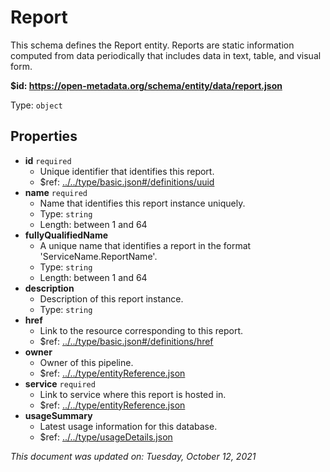 # Report

This schema defines the Report entity. Reports are static information computed from data periodically that includes data in text, table, and visual form.

**$id: https://open-metadata.org/schema/entity/data/report.json**

Type: `object`

## Properties
 - **id** `required`
   - Unique identifier that identifies this report.
   - $ref: [../../type/basic.json#/definitions/uuid](../types/basic.md#uuid)
 - **name** `required`
   - Name that identifies this report instance uniquely.
   - Type: `string`
   - Length: between 1 and 64
 - **fullyQualifiedName**
   - A unique name that identifies a report in the format 'ServiceName.ReportName'.
   - Type: `string`
   - Length: between 1 and 64
 - **description**
   - Description of this report instance.
   - Type: `string`
 - **href**
   - Link to the resource corresponding to this report.
   - $ref: [../../type/basic.json#/definitions/href](../types/basic.md#href)
 - **owner**
   - Owner of this pipeline.
   - $ref: [../../type/entityReference.json](../types/entityreference.md)
 - **service** `required`
   - Link to service where this report is hosted in.
   - $ref: [../../type/entityReference.json](../types/entityreference.md)
 - **usageSummary**
   - Latest usage information for this database.
   - $ref: [../../type/usageDetails.json](../types/usagedetails.md)

_This document was updated on: Tuesday, October 12, 2021_